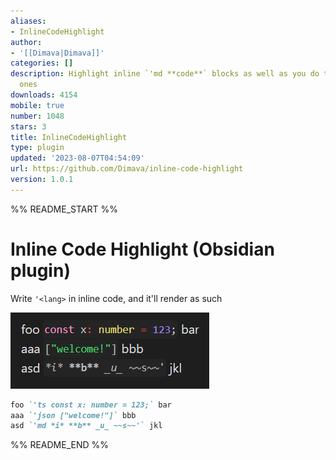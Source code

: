```yaml
---
aliases:
- InlineCodeHighlight
author:
- '[[Dimava|Dimava]]'
categories: []
description: Highlight inline `'md **code**` blocks as well as you do the ```md **big**```
  ones
downloads: 4154
mobile: true
number: 1048
stars: 3
title: InlineCodeHighlight
type: plugin
updated: '2023-08-07T04:54:09'
url: https://github.com/Dimava/inline-code-highlight
version: 1.0.1
---
```


%% README_START %%

# Inline Code Highlight (Obsidian plugin)

Write `'<lang>` in inline code, and it'll render as such

![example](https://raw.githubusercontent.com/Dimava/inline-code-highlight/HEAD/readme.1.png)

```md
foo `'ts const x: number = 123;` bar
aaa `'json ["welcome!"]` bbb
asd `'md *i* **b** _u_ ~~s~~'` jkl
```


%% README_END %%
